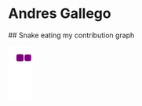 <h1>Andres Gallego</h1>
## Snake eating my contribution graph

![snake gif](https://github.com/SrAndresF/SrAndresF/blob/output/github-contribution-grid-snake.gif)
